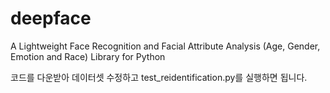# deepface
A Lightweight Face Recognition and Facial Attribute Analysis (Age, Gender, Emotion and Race) Library for Python


코드를 다운받아
데이터셋 수정하고
test_reidentification.py를 실행하면 됩니다.
